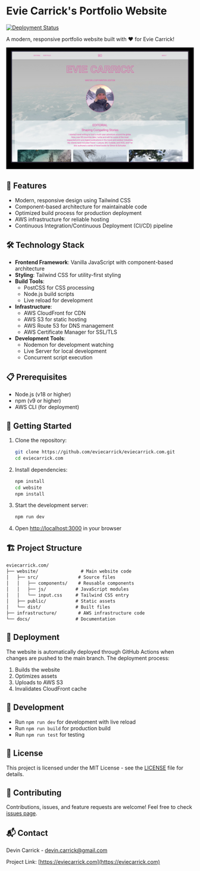 # Evie Carrick's Portfolio Website

[![Deployment Status](https://github.com/eviecarrick/eviecarrick.com/actions/workflows/deploy.yml/badge.svg)](https://github.com/eviecarrick/eviecarrick.com/actions)

A modern, responsive portfolio website built with ❤️ for Evie Carrick!

![Website Preview](docs/assets/website-preview.jpg)

## 🚀 Features

- Modern, responsive design using Tailwind CSS
- Component-based architecture for maintainable code
- Optimized build process for production deployment
- AWS infrastructure for reliable hosting
- Continuous Integration/Continuous Deployment (CI/CD) pipeline

## 🛠️ Technology Stack

- **Frontend Framework**: Vanilla JavaScript with component-based architecture
- **Styling**: Tailwind CSS for utility-first styling
- **Build Tools**:
  - PostCSS for CSS processing
  - Node.js build scripts
  - Live reload for development
- **Infrastructure**:
  - AWS CloudFront for CDN
  - AWS S3 for static hosting
  - AWS Route 53 for DNS management
  - AWS Certificate Manager for SSL/TLS
- **Development Tools**:
  - Nodemon for development watching
  - Live Server for local development
  - Concurrent script execution

## 📋 Prerequisites

- Node.js (v18 or higher)
- npm (v9 or higher)
- AWS CLI (for deployment)

## 🚦 Getting Started

1. Clone the repository:
   ```bash
   git clone https://github.com/eviecarrick/eviecarrick.com.git
   cd eviecarrick.com
   ```

2. Install dependencies:
   ```bash
   npm install
   cd website
   npm install
   ```

3. Start the development server:
   ```bash
   npm run dev
   ```

4. Open [http://localhost:3000](http://localhost:3000) in your browser

## 🏗️ Project Structure

```
eviecarrick.com/
├── website/                # Main website code
│   ├── src/               # Source files
│   │   ├── components/    # Reusable components
│   │   ├── js/           # JavaScript modules
│   │   └── input.css     # Tailwind CSS entry
│   ├── public/           # Static assets
│   └── dist/             # Built files
├── infrastructure/        # AWS infrastructure code
└── docs/                 # Documentation
```

## 🚀 Deployment

The website is automatically deployed through GitHub Actions when changes are pushed to the main branch. The deployment process:

1. Builds the website
2. Optimizes assets
3. Uploads to AWS S3
4. Invalidates CloudFront cache

## 🧪 Development

- Run `npm run dev` for development with live reload
- Run `npm run build` for production build
- Run `npm run test` for testing

## 📝 License

This project is licensed under the MIT License - see the [LICENSE](LICENSE) file for details.

## 🤝 Contributing

Contributions, issues, and feature requests are welcome! Feel free to check [issues page](https://github.com/eviecarrick/eviecarrick.com/issues).

## 📬 Contact

Devin Carrick - devin.carrick@gmail.com

Project Link: [https://eviecarrick.com](https://eviecarrick.com)
